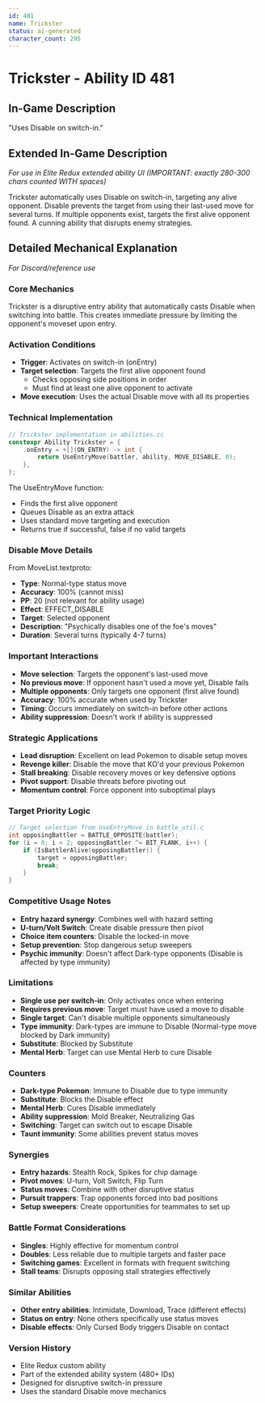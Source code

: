 ```yaml
---
id: 481
name: Trickster
status: ai-generated
character_count: 295
---
```


# Trickster - Ability ID 481

## In-Game Description
"Uses Disable on switch-in."

## Extended In-Game Description
*For use in Elite Redux extended ability UI (IMPORTANT: exactly 280-300 chars counted WITH spaces)*

Trickster automatically uses Disable on switch-in, targeting any alive opponent. Disable prevents the target from using their last-used move for several turns. If multiple opponents exist, targets the first alive opponent found. A cunning ability that disrupts enemy strategies.

## Detailed Mechanical Explanation
*For Discord/reference use*

### Core Mechanics
Trickster is a disruptive entry ability that automatically casts Disable when switching into battle. This creates immediate pressure by limiting the opponent's moveset upon entry.

### Activation Conditions
- **Trigger**: Activates on switch-in (onEntry)
- **Target selection**: Targets the first alive opponent found
  - Checks opposing side positions in order
  - Must find at least one alive opponent to activate
- **Move execution**: Uses the actual Disable move with all its properties

### Technical Implementation
```c
// Trickster implementation in abilities.cc
constexpr Ability Trickster = {
    .onEntry = +[](ON_ENTRY) -> int { 
        return UseEntryMove(battler, ability, MOVE_DISABLE, 0); 
    },
};
```

The UseEntryMove function:
- Finds the first alive opponent
- Queues Disable as an extra attack
- Uses standard move targeting and execution
- Returns true if successful, false if no valid targets

### Disable Move Details
From MoveList.textproto:
- **Type**: Normal-type status move
- **Accuracy**: 100% (cannot miss)
- **PP**: 20 (not relevant for ability usage)
- **Effect**: EFFECT_DISABLE
- **Target**: Selected opponent
- **Description**: "Psychically disables one of the foe's moves"
- **Duration**: Several turns (typically 4-7 turns)

### Important Interactions
- **Move selection**: Targets the opponent's last-used move
- **No previous move**: If opponent hasn't used a move yet, Disable fails
- **Multiple opponents**: Only targets one opponent (first alive found)
- **Accuracy**: 100% accurate when used by Trickster
- **Timing**: Occurs immediately on switch-in before other actions
- **Ability suppression**: Doesn't work if ability is suppressed

### Strategic Applications
- **Lead disruption**: Excellent on lead Pokemon to disable setup moves
- **Revenge killer**: Disable the move that KO'd your previous Pokemon
- **Stall breaking**: Disable recovery moves or key defensive options
- **Pivot support**: Disable threats before pivoting out
- **Momentum control**: Force opponent into suboptimal plays

### Target Priority Logic
```c
// Target selection from UseEntryMove in battle_util.c
int opposingBattler = BATTLE_OPPOSITE(battler);
for (i = 0; i < 2; opposingBattler ^= BIT_FLANK, i++) {
    if (IsBattlerAlive(opposingBattler)) {
        target = opposingBattler;
        break;
    }
}
```

### Competitive Usage Notes
- **Entry hazard synergy**: Combines well with hazard setting
- **U-turn/Volt Switch**: Create disable pressure then pivot
- **Choice item counters**: Disable the locked-in move
- **Setup prevention**: Stop dangerous setup sweepers
- **Psychic immunity**: Doesn't affect Dark-type opponents (Disable is affected by type immunity)

### Limitations
- **Single use per switch-in**: Only activates once when entering
- **Requires previous move**: Target must have used a move to disable
- **Single target**: Can't disable multiple opponents simultaneously
- **Type immunity**: Dark-types are immune to Disable (Normal-type move blocked by Dark immunity)
- **Substitute**: Blocked by Substitute
- **Mental Herb**: Target can use Mental Herb to cure Disable

### Counters
- **Dark-type Pokemon**: Immune to Disable due to type immunity
- **Substitute**: Blocks the Disable effect
- **Mental Herb**: Cures Disable immediately
- **Ability suppression**: Mold Breaker, Neutralizing Gas
- **Switching**: Target can switch out to escape Disable
- **Taunt immunity**: Some abilities prevent status moves

### Synergies
- **Entry hazards**: Stealth Rock, Spikes for chip damage
- **Pivot moves**: U-turn, Volt Switch, Flip Turn
- **Status moves**: Combine with other disruptive status
- **Pursuit trappers**: Trap opponents forced into bad positions
- **Setup sweepers**: Create opportunities for teammates to set up

### Battle Format Considerations
- **Singles**: Highly effective for momentum control
- **Doubles**: Less reliable due to multiple targets and faster pace
- **Switching games**: Excellent in formats with frequent switching
- **Stall teams**: Disrupts opposing stall strategies effectively

### Similar Abilities
- **Other entry abilities**: Intimidate, Download, Trace (different effects)
- **Status on entry**: None others specifically use status moves
- **Disable effects**: Only Cursed Body triggers Disable on contact

### Version History
- Elite Redux custom ability
- Part of the extended ability system (480+ IDs)
- Designed for disruptive switch-in pressure
- Uses the standard Disable move mechanics